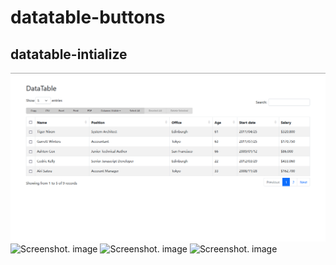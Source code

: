 # datatable-buttons

## datatable-intialize
![Screenshot. image](./datatable1.png)
![Screenshot. image](./datatable2.png)
![Screenshot. image](./datatable3.png)
![Screenshot. image](./datatable4.png)
